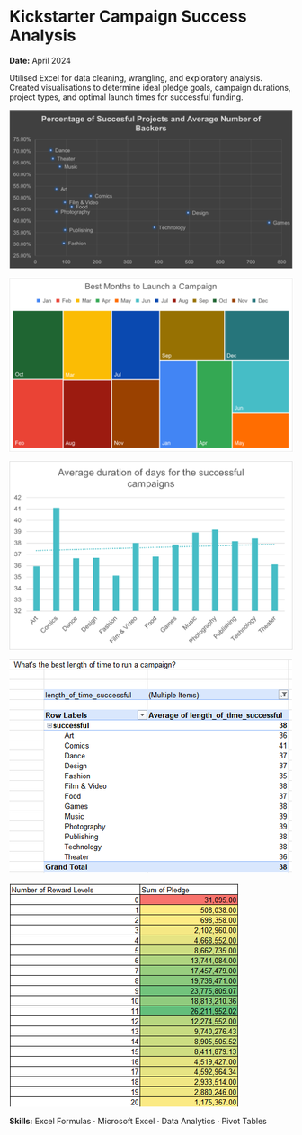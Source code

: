 # Kickstarter Campaign Success Analysis

**Date:** April 2024   

Utilised Excel for data cleaning, wrangling, and exploratory analysis. Created visualisations to determine ideal pledge goals, campaign durations, project types, and optimal launch times for successful funding.

![Kickstarter](kickstarter2.png)

![Kickstarter](kickstarter6.png)

![Kickstarter](kickstarter5.png)

![Kickstarter](kickstarter4.png)

![Kickstarter](kickstarter3.png)


**Skills:** Excel Formulas · Microsoft Excel · Data Analytics · Pivot Tables
